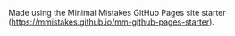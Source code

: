 Made using the Minimal Mistakes GitHub Pages site starter (https://mmistakes.github.io/mm-github-pages-starter).
